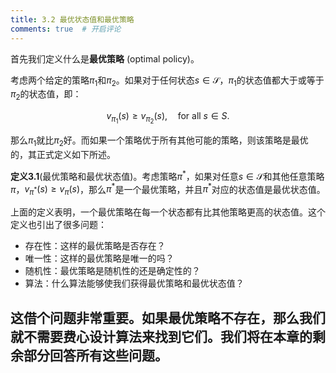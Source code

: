 ```yaml
---
title: 3.2 最优状态值和最优策略
comments: true  # 开启评论
---
```

首先我们定义什么是**最优策略** (optimal policy)。


考虑两个给定的策略$\pi_1$和$\pi_2$。如果对于任何状态$s\in \mathcal{S}$，$\pi_1$的状态值都大于或等于$\pi_2$的状态值，即：

$$v_{\pi_1}(s) \geq v_{\pi_2}(s), \quad \text{for all } s \in S.$$

那么$\pi_1$就比$\pi_2$好。而如果一个策略优于所有其他可能的策略，则该策略是最优的，其正式定义如下所述。

**定义3.1**(最优策略和最优状态值)。考虑策略$\pi^*$，如果对任意$s\in \mathcal{S}$和其他任意策略$\pi$，$v_{\pi^*}(s)\geq v_\pi(s)$，那么$\pi^*$是一个最优策略，并且$\pi^*$对应的状态值是最优状态值。

上面的定义表明，一个最优策略在每一个状态都有比其他策略更高的状态值。这个定义也引出了很多问题：

- 存在性：这样的最优策略是否存在？
- 唯一性：这样的最优策略是唯一的吗？
- 随机性：最优策略是随机性的还是确定性的？
- 算法：什么算法能够使我们获得最优策略和最优状态值？

这借个问题非常重要。如果最优策略不存在，那么我们就不需要费心设计算法来找到它们。我们将在本章的剩余部分回答所有这些问题。
---